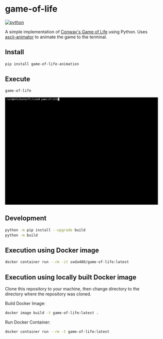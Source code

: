 # game-of-life
[![python](https://img.shields.io/badge/python-3.9-teal)](https://www.python.org/downloads/)

A simple implementation of [Conway's Game of Life](https://en.wikipedia.org/wiki/Conway%27s_Game_of_Life ) using Python. Uses [ascii-animator](https://pypi.org/project/ascii-animator/) to animate the game to the terminal.

## Install

```bash
pip install game-of-life-animation
```

## Execute

```bash
game-of-life
```

![example](https://raw.githubusercontent.com/soda480/game-of-life/main/docs/images/game-of-life.gif)

## Development

```bash
python -m pip install --upgrade build
python -m build
```

## Execution using Docker image
```bash
docker container run --rm -it soda480/game-of-life:latest
```

## Execution using locally built Docker image
Clone this repository to your machine, then change directory to the directory where the repository was cloned.

Build Docker Image:
```bash
docker image build -t game-of-life:latest .
```

Run Docker Container:
```bash
docker container run --rm -t game-of-life:latest
```

